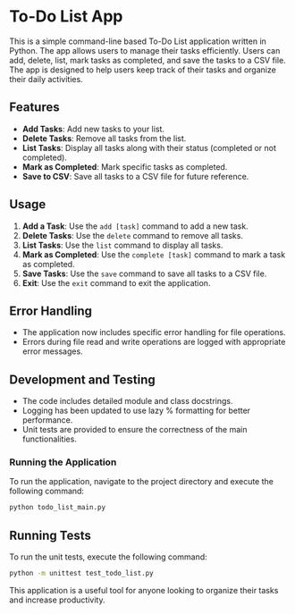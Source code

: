 # To-Do List App

This is a simple command-line based To-Do List application written in Python. The app allows users to manage their tasks efficiently. Users can add, delete, list, mark tasks as completed, and save the tasks to a CSV file. The app is designed to help users keep track of their tasks and organize their daily activities.

## Features
- **Add Tasks**: Add new tasks to your list.
- **Delete Tasks**: Remove all tasks from the list.
- **List Tasks**: Display all tasks along with their status (completed or not completed).
- **Mark as Completed**: Mark specific tasks as completed.
- **Save to CSV**: Save all tasks to a CSV file for future reference.

## Usage
1. **Add a Task**: Use the `add [task]` command to add a new task.
2. **Delete Tasks**: Use the `delete` command to remove all tasks.
3. **List Tasks**: Use the `list` command to display all tasks.
4. **Mark as Completed**: Use the `complete [task]` command to mark a task as completed.
5. **Save Tasks**: Use the `save` command to save all tasks to a CSV file.
6. **Exit**: Use the `exit` command to exit the application.

## Error Handling
- The application now includes specific error handling for file operations.
- Errors during file read and write operations are logged with appropriate error messages.

## Development and Testing
- The code includes detailed module and class docstrings.
- Logging has been updated to use lazy % formatting for better performance.
- Unit tests are provided to ensure the correctness of the main functionalities.

### Running the Application
To run the application, navigate to the project directory and execute the following command:

```bash
python todo_list_main.py
```
## Running Tests
To run the unit tests, execute the following command:
```bash
python -m unittest test_todo_list.py
```
This application is a useful tool for anyone looking to organize their tasks and increase productivity.
